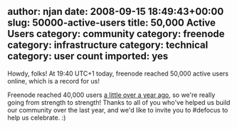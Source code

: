 author: njan
date: 2008-09-15 18:49:43+00:00
slug: 50000-active-users
title: 50,000 Active Users
category: community
category: freenode
category: infrastructure
category: technical
category: user count
imported: yes
---
Howdy, folks! At 19:40 UTC+1 today, freenode reached 50,000 active users online, which is a record for us!




Freenode reached 40,000 users [a little over a year ago](http://blog.freenode.net/?cat=11), so we're really going from strength to strength! Thanks to all of you who've helped us build our community over the last year, and we'd like to invite you to #defocus to help us celebrate. :)



